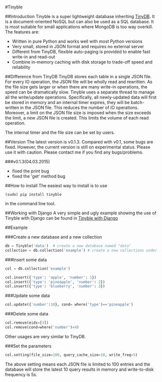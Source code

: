 #Tinyble

##Introduction
Tinyble is a super lightweight database inheriting [TinyDB](https://github.com/msiemens/tinydb). It is a document-oriented NoSQL but can also be used as a SQL database. It is most suitable for small applications where MongoDB is too way overkill.
The features are:

- Written in pure Python and works well with most Python versions
- Very small, stored in JSON format and requires no external server
- Different from TinyDB, flexible auto-paging is provided to enable fast write-in and read-out
- Combine in-memory caching with disk storage to trade-off speed and reliability

##Difference from TinyDB
TinyDB stores each table in a single JSON file. For every IO operation, the JSON file will be wholly read and rewritten. As the file size gets larger or when there are many write-in operations, the speed can be dramatically slow.
Tinyble uses a separate thread to manage all the write/update operations. Specifically, all newly-updated data will first be stored in memory and an internal timer expires, they will be batch-written in the JSON file. This reduces
the number of IO operations. Moreover, a limit on the JSON file size is imposed when the size exceeds the limit, a new JSON file is created. This limits the volume of each read operation.


The internal timer and the file size can be set by users.


##Version
The latest version is v0.1.3. Compared with v0.1, some bugs are fixed. However, the current version is still on experimental status. Please use it with caution. Please contact me if you find any bugs/problems.

###v0.1.3(04.03.2015)
- fixed the print bug
- fixed the 'get' method bug

##How to install
The easiest way to install is to use
```
(sudo) pip install tinyble
```

in the command line tool.  

##Working with Django
A very simple and ugly example showing the use of Tinyble with Django can be found in [Tinyble with Django](https://github.com/StevenSLXie/django_with_tinyble)

##Example

###Create a new database and a new collection 

```Python
db = Tinyble('data')  # create a new database named "data"
collection = db.collection('example') # create a new collections under "data" named "example"


```

###Insert some data
```Python
col = db.collection('example')

col.insert({'type': 'apple', 'number': 1})
col.insert({'type': 'pineapple', 'number': 2})
col.insert({'type': 'blueberry', 'number': 3})


```

###Update some data
```Python
col.update({'number':10}, cond= where('type')=='pineapple')

```

###Delete some data
```Python
col.remove(eids=[3])
col.remove(cond=where('number')<4)

```

Other usages are very similar to TinyDB.


###Set the parameters
```Python
col.setting(file_size=100, query_cache_size=10, write_freq=5)
```

The above setting means each JSON file is limited to 100 entries and the database will store the latest 10 query results in memory and write-to-disk frequency is 5s. 